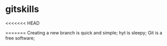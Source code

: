 # gitskills
<<<<<<< HEAD

=======
Creating a new branch is quick and simple;
hyt is sleepy;
Git is a free software;

